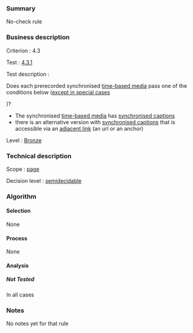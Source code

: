 ### Summary

No-check rule

### Business description

Criterion : 4.3

Test : [4.3.1](http://www.accessiweb.org/index.php/accessiweb-22-english-version.html#test-4-3-1)

Test description :

Does each prerecorded synchronised [time-based
media](http://www.braillenet.org/accessibilite/referentiel-aw21-en/glossaire.php#mMediaTemp)
pass one of the conditions below ([except in special
cases](http://www.braillenet.org/accessibilite/referentiel-aw21-en/glossaire.php#cpCrit4- "Special cases for criterion 4.3")

)?

-   The synchronised [time-based
    media](http://www.braillenet.org/accessibilite/referentiel-aw21-en/glossaire.php#mMediaTemp)
    has [synchronised
    captions](http://www.braillenet.org/accessibilite/referentiel-aw21-en/glossaire.php#mSsTitreSynchro)
-   there is an alternative version with [synchronised
    captions](http://www.braillenet.org/accessibilite/referentiel-aw21-en/glossaire.php#mSsTitreSynchro)
    that is accessible via an [adjacent
    link](http://www.braillenet.org/accessibilite/referentiel-aw21-en/glossaire.php#mLienAdj)
    (an url or an anchor)

Level : [Bronze](/en/category/rules-design/accessiweb-11/level/bronze)

### Technical description

Scope : [page](/en/category/rules-design/accessiweb-11/scope/page)

Decision level :
[semidecidable](/en/category/rules-design/accessiweb-11/decision-level/semidecidable)

### Algorithm

#### Selection

None

#### Process

None

#### Analysis

##### Not Tested

In all cases

### Notes

No notes yet for that rule
